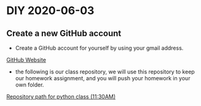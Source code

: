 # DIY 2020-06-03

## Create a new GitHub account

* Create a GitHub account for yourself by using your gmail address.

[GitHub Website](https:/github.com)

* the following is our class repository, we will use this repository to keep our homework assignment, and you will push your homework in your own folder.

[Repository path for python class (11:30AM)](https://github.com/jwang1122/python1-1130.git)
